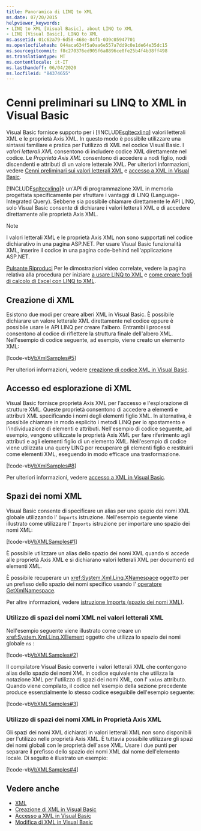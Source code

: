 ```yaml
---
title: Panoramica di LINQ to XML
ms.date: 07/20/2015
helpviewer_keywords:
- LINQ to XML [Visual Basic], about LINQ to XML
- LINQ [Visual Basic], LINQ to XML
ms.assetid: 01c62a79-6d58-468e-84fb-039c05947701
ms.openlocfilehash: 044aca634f5a0aa6e557a7dd9c0e1de64e35dc15
ms.sourcegitcommit: f8c270376ed905f6a8896ce0fe25b4f4b38ff498
ms.translationtype: MT
ms.contentlocale: it-IT
ms.lasthandoff: 06/04/2020
ms.locfileid: "84374655"
---
```

# <a name="overview-of-linq-to-xml-in-visual-basic"></a>Cenni preliminari su LINQ to XML in Visual Basic
Visual Basic fornisce supporto per i [!INCLUDE[sqltecxlinq](~/includes/sqltecxlinq-md.md)] valori letterali XML e le proprietà Axis XML. In questo modo è possibile utilizzare una sintassi familiare e pratica per l'utilizzo di XML nel codice Visual Basic. I *valori letterali XML* consentono di includere codice XML direttamente nel codice. Le *Proprietà Axis XML* consentono di accedere a nodi figlio, nodi discendenti e attributi di un valore letterale XML. Per ulteriori informazioni, vedere [Cenni preliminari sui valori letterali XML](xml-literals-overview.md) e [accesso a XML in Visual Basic](accessing-xml.md).  
  
 [!INCLUDE[sqltecxlinq](~/includes/sqltecxlinq-md.md)]è un'API di programmazione XML in memoria progettata specificamente per sfruttare i vantaggi di LINQ (Language-Integrated Query). Sebbene sia possibile chiamare direttamente le API LINQ, solo Visual Basic consente di dichiarare i valori letterali XML e di accedere direttamente alle proprietà Axis XML.  
  
> [!NOTE]
> I valori letterali XML e le proprietà Axis XML non sono supportati nel codice dichiarativo in una pagina ASP.NET. Per usare Visual Basic funzionalità XML, inserire il codice in una pagina code-behind nell'applicazione ASP.NET.  
  
 [Pulsante Riproduci](./media/overview-of-linq-to-xml/play-video-icon-example.gif) Per le dimostrazioni video correlate, vedere la pagina relativa alla procedura per iniziare [a usare LINQ to XML](/aspnet/web-forms/videos/data-access/linq-videos-from-the-vb-team/how-do-i-get-started-with-linq-to-xml) e [come creare fogli di calcolo di Excel con LINQ to XML](/aspnet/web-forms/videos/data-access/linq-videos-from-the-vb-team/how-do-i-create-excel-spreadsheets-using-linq-to-xml).
  
## <a name="creating-xml"></a>Creazione di XML  
 Esistono due modi per creare alberi XML in Visual Basic. È possibile dichiarare un valore letterale XML direttamente nel codice oppure è possibile usare le API LINQ per creare l'albero. Entrambi i processi consentono al codice di riflettere la struttura finale dell'albero XML. Nell'esempio di codice seguente, ad esempio, viene creato un elemento XML:  
  
 [!code-vb[VbXmlSamples#5](~/samples/snippets/visualbasic/VS_Snippets_VBCSharp/VbXMLSamples/VB/XMLSamples2.vb#5)]  
  
 Per ulteriori informazioni, vedere [creazione di codice XML in Visual Basic](creating-xml.md).  
  
## <a name="accessing-and-navigating-xml"></a>Accesso ed esplorazione di XML  
 Visual Basic fornisce proprietà Axis XML per l'accesso e l'esplorazione di strutture XML. Queste proprietà consentono di accedere a elementi e attributi XML specificando i nomi degli elementi figlio XML. In alternativa, è possibile chiamare in modo esplicito i metodi LINQ per lo spostamento e l'individuazione di elementi e attributi. Nell'esempio di codice seguente, ad esempio, vengono utilizzate le proprietà Axis XML per fare riferimento agli attributi e agli elementi figlio di un elemento XML. Nell'esempio di codice viene utilizzata una query LINQ per recuperare gli elementi figlio e restituirli come elementi XML, eseguendo in modo efficace una trasformazione.  
  
 [!code-vb[VbXmlSamples#8](~/samples/snippets/visualbasic/VS_Snippets_VBCSharp/VbXMLSamples/VB/XMLSamples3.vb#8)]  
  
 Per ulteriori informazioni, vedere [accesso a XML in Visual Basic](accessing-xml.md).  
  
## <a name="xml-namespaces"></a>Spazi dei nomi XML  
 Visual Basic consente di specificare un alias per uno spazio dei nomi XML globale utilizzando l' `Imports` istruzione. Nell'esempio seguente viene illustrato come utilizzare l' `Imports` istruzione per importare uno spazio dei nomi XML:  
  
 [!code-vb[VbXMLSamples#1](~/samples/snippets/visualbasic/VS_Snippets_VBCSharp/VbXMLSamples/VB/XMLSamples1.vb#1)]  
  
 È possibile utilizzare un alias dello spazio dei nomi XML quando si accede alle proprietà Axis XML e si dichiarano valori letterali XML per documenti ed elementi XML.  
  
 È possibile recuperare un <xref:System.Xml.Linq.XNamespace> oggetto per un prefisso dello spazio dei nomi specifico usando l' [operatore GetXmlNamespace](../../../language-reference/operators/getxmlnamespace-operator.md).  
  
 Per altre informazioni, vedere [istruzione Imports (spazio dei nomi XML)](../../../language-reference/statements/imports-statement-xml-namespace.md).  
  
### <a name="using-xml-namespaces-in-xml-literals"></a>Utilizzo di spazi dei nomi XML nei valori letterali XML  
 Nell'esempio seguente viene illustrato come creare un <xref:System.Xml.Linq.XElement> oggetto che utilizza lo spazio dei nomi globale `ns` :  
  
 [!code-vb[VbXMLSamples#2](~/samples/snippets/visualbasic/VS_Snippets_VBCSharp/VbXMLSamples/VB/XMLSamples1.vb#2)]  
  
 Il compilatore Visual Basic converte i valori letterali XML che contengono alias dello spazio dei nomi XML in codice equivalente che utilizza la notazione XML per l'utilizzo di spazi dei nomi XML, con l' `xmlns` attributo. Quando viene compilato, il codice nell'esempio della sezione precedente produce essenzialmente lo stesso codice eseguibile dell'esempio seguente:  
  
 [!code-vb[VbXMLSamples#3](~/samples/snippets/visualbasic/VS_Snippets_VBCSharp/VbXMLSamples/VB/XMLSamples1.vb#3)]  
  
### <a name="using-xml-namespaces-in-xml-axis-properties"></a>Utilizzo di spazi dei nomi XML in Proprietà Axis XML  
 Gli spazi dei nomi XML dichiarati in valori letterali XML non sono disponibili per l'utilizzo nelle proprietà Axis XML. È tuttavia possibile utilizzare gli spazi dei nomi globali con le proprietà dell'asse XML. Usare i due punti per separare il prefisso dello spazio dei nomi XML dal nome dell'elemento locale. Di seguito è illustrato un esempio:  
  
 [!code-vb[VbXMLSamples#4](~/samples/snippets/visualbasic/VS_Snippets_VBCSharp/VbXMLSamples/VB/XMLSamples1.vb#4)]  
  
## <a name="see-also"></a>Vedere anche

- [XML](index.md)
- [Creazione di XML in Visual Basic](creating-xml.md)
- [Accesso a XML in Visual Basic](accessing-xml.md)
- [Modifica di XML in Visual Basic](manipulating-xml.md)
